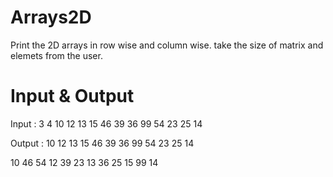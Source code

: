 # Arrays2D
Print the 2D arrays in row wise and column wise. take the size of matrix and elemets from the user.
# Input & Output 
Input  : 
3 4
10 12 13 15 46 39 36 99 54 23  25 14

Output : 
10 12 13 15 
46 39 36 99 
54 23 25 14 

10 46 54 
12 39 23 
13 36 25 
15 99 14
